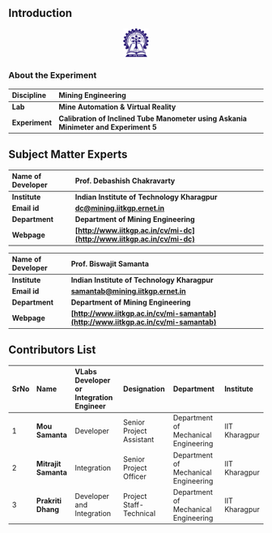 

## Introduction

<div align="center">
<img src="experiment/images/iitkgp.png" width="10%">
</div>

### About the Experiment
<b>Discipline | <b> Mining Engineering  
:--|:--|
<b> Lab | <b> **Mine Automation & Virtual Reality**
<b> Experiment|     <b> **Calibration of Inclined Tube Manometer using Askania Minimeter and Experiment 5**

## Subject Matter Experts 

<!--Fill a brief description of this experiment here-->

<b>Name of Developer | <b> **Prof. Debashish Chakravarty**
:--|:--|
<b> Institute | <b>  **Indian Institute of Technology Kharagpur**
<b> Email id|     <b>  **dc@mining.iitkgp.ernet.in**
<b> Department |  **Department of Mining Engineering**
<b>Webpage| <b> [http://www.iitkgp.ac.in/cv/mi-dc](http://www.iitkgp.ac.in/cv/mi-dc)

<b>Name of Developer | <b> **Prof. Biswajit Samanta**
:--|:--|
<b> Institute | <b>  **Indian Institute of Technology Kharagpur**
<b> Email id|     <b>  **samantab@mining.iitkgp.ernet.in**
<b> Department |  **Department of Mining Engineering**
<b>Webpage| <b> [http://www.iitkgp.ac.in/cv/mi-samantab](http://www.iitkgp.ac.in/cv/mi-samantab)

## Contributors List

SrNo | Name | VLabs Developer or Integration Engineer | Designation | Department| Institute
:--|:--|:--|:--|:--|:--|
1 | **Mou Samanta** | Developer | Senior Project Assistant | Department of Mechanical Engineering | IIT Kharagpur | 
2 | **Mitrajit Samanta** | Integration | Senior Project Officer | Department of Mechanical Engineering | IIT Kharagpur | 
3 | **Prakriti Dhang** | Developer and Integration | Project Staff- Technical | Department of Mechanical Engineering |IIT Kharagpur | 



